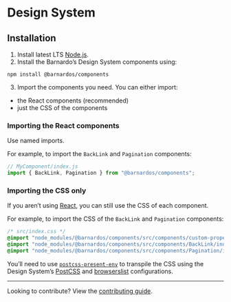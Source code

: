 # Design System

## Installation

1. Install latest LTS [Node.js](https://nodejs.org/en/).
2. Install the Barnardo’s Design System components using:

```shell
npm install @barnardos/components
```

3. Import the components you need. You can either import:

- the React components (recommended)
- just the CSS of the components

### Importing the React components

Use named imports.

For example, to import the `BackLink` and `Pagination` components:

```javascript
// MyComponent/index.js
import { BackLink, Pagination } from "@barnardos/components";
```

### Importing the CSS only

If you aren’t using [React](https://reactjs.org), you can still use the CSS of each component.

For example, to import the CSS of the `BackLink` and `Pagination` components:

```css
/* src/index.css */
@import "node_modules/@barnardos/components/src/components/custom-properties.css";
@import "node_modules/@barnardos/components/src/components/BackLink/index.css";
@import "node_modules/@barnardos/components/src/components/Pagination/index.css";
```

You’ll need to use [`postcss-present-env`](https://preset-env.cssdb.org) to transpile the CSS using the Design System’s [PostCSS](https://github.com/barnardos/design-system/blob/master/postcss.config.js) and [browserslist](https://github.com/barnardos/design-system/blob/master/.browserslistrc) configurations.

---

Looking to contribute? View the [contributing guide](.github/CONTRIBUTING.md).
